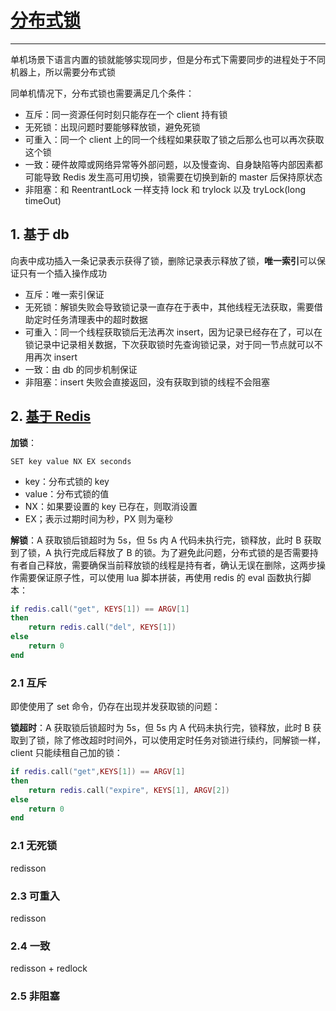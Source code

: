 # [分布式锁](#lock)

---

单机场景下语言内置的锁就能够实现同步，但是分布式下需要同步的进程处于不同机器上，所以需要分布式锁

同单机情况下，分布式锁也需要满足几个条件：

* 互斥：同一资源任何时刻只能存在一个 client 持有锁
* 无死锁：出现问题时要能够释放锁，避免死锁
* 可重入：同一个 client 上的同一个线程如果获取了锁之后那么也可以再次获取这个锁
* 一致：硬件故障或网络异常等外部问题，以及慢查询、自身缺陷等内部因素都可能导致 Redis 发生高可用切换，锁需要在切换到新的 master 后保持原状态
* 非阻塞：和 ReentrantLock 一样支持 lock 和 trylock 以及 tryLock(long timeOut)

## 1. 基于 db

向表中成功插入一条记录表示获得了锁，删除记录表示释放了锁，**唯一索引**可以保证只有一个插入操作成功

* 互斥：唯一索引保证
* 无死锁：解锁失败会导致锁记录一直存在于表中，其他线程无法获取，需要借助定时任务清理表中的超时数据
* 可重入：同一个线程获取锁后无法再次 insert，因为记录已经存在了，可以在锁记录中记录相关数据，下次获取锁时先查询锁记录，对于同一节点就可以不用再次 insert
* 一致：由 db 的同步机制保证
* 非阻塞：insert 失败会直接返回，没有获取到锁的线程不会阻塞

## 2. [基于 Redis](#redis_lock)

**加锁**：

```Shell
SET key value NX EX seconds
```

* key：分布式锁的 key
* value：分布式锁的值
* NX：如果要设置的 key 已存在，则取消设置
* EX；表示过期时间为秒，PX 则为毫秒

**解锁**：A 获取锁后锁超时为 5s，但 5s 内 A 代码未执行完，锁释放，此时 B 获取到了锁，A 执行完成后释放了 B 的锁。为了避免此问题，分布式锁的是否需要持有者自己释放，需要确保当前释放锁的线程是持有者，确认无误在删除，这两步操作需要保证原子性，可以使用 lua 脚本拼装，再使用 redis 的 eval 函数执行脚本：

```lua
if redis.call("get", KEYS[1]) == ARGV[1]
then
    return redis.call("del", KEYS[1])
else
    return 0
end
```

### 2.1 互斥

即使使用了 set 命令，仍存在出现并发获取锁的问题：

**锁超时**：A 获取锁后锁超时为 5s，但 5s 内 A 代码未执行完，锁释放，此时 B 获取到了锁，除了修改超时时间外，可以使用定时任务对锁进行续约，同解锁一样，client 只能续租自己加的锁：

```lua
if redis.call("get",KEYS[1]) == ARGV[1]
then
    return redis.call("expire", KEYS[1], ARGV[2])
else
    return 0
end
```

### 2.1 无死锁

redisson

### 2.3 可重入

redisson

### 2.4 一致

redisson + redlock

### 2.5 非阻塞
